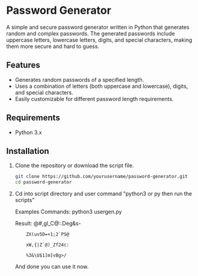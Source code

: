 # Password Generator

A simple and secure password generator written in Python that generates random and complex passwords. The generated passwords include uppercase letters, lowercase letters, digits, and special characters, making them more secure and hard to guess.

## Features

- Generates random passwords of a specified length.
- Uses a combination of letters (both uppercase and lowercase), digits, and special characters.
- Easily customizable for different password length requirements.

## Requirements

- Python 3.x

## Installation

1. Clone the repository or download the script file.

   ```bash
   git clone https://github.com/yourusername/password-generator.git
   cd password-generator

2. Cd into script directory and user command "python3 or py then run the scripts"
   
   Examples Commands: python3 usergen.py

   Result:
           @#,gl_C@:.Deg&s-

           ZX(uv5D=+1;2`PS@

           xW,{|Z`@)_Zf24c:

           %3&\U$1]m]vBg>/

   And done you can use it now.
